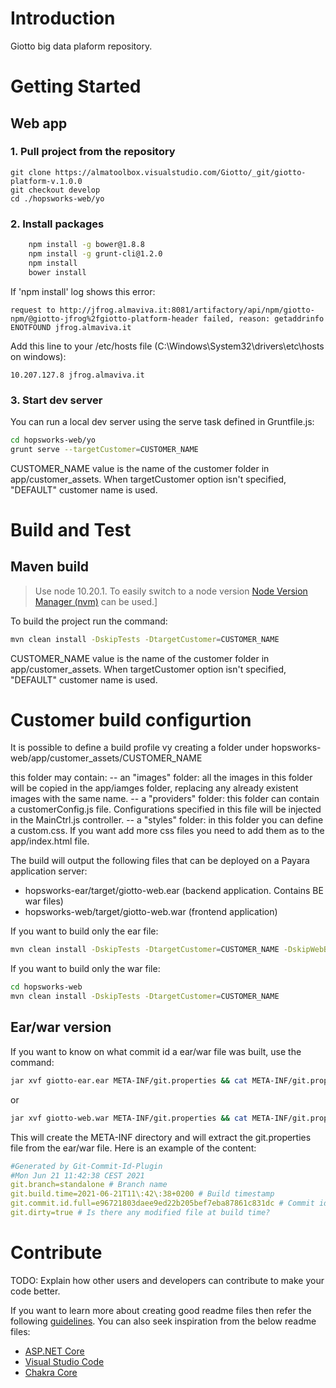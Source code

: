 # Introduction

Giotto big data plaform repository.

# Getting Started
## Web app
### 1. Pull project from the repository
	git clone https://almatoolbox.visualstudio.com/Giotto/_git/giotto-platform-v.1.0.0
    git checkout develop
    cd ./hopsworks-web/yo

### 2. Install packages
```sh
	npm install -g bower@1.8.8
    npm install -g grunt-cli@1.2.0
	npm install
    bower install
```

If 'npm install' log shows this error:
```
request to http://jfrog.almaviva.it:8081/artifactory/api/npm/giotto-npm/@giotto-jfrog%2fgiotto-platform-header failed, reason: getaddrinfo ENOTFOUND jfrog.almaviva.it
```

Add this line to your /etc/hosts file (C:\Windows\System32\drivers\etc\hosts on windows):
```
10.207.127.8 jfrog.almaviva.it
```

### 3. Start dev server
You can run a local dev server using the serve task defined in Gruntfile.js:

```sh
cd hopsworks-web/yo
grunt serve --targetCustomer=CUSTOMER_NAME
```
CUSTOMER_NAME value is the name of the customer folder in app/customer_assets. When targetCustomer option isn't specified, "DEFAULT" customer name is used.
# Build and Test
## Maven build

> Use node 10.20.1. To easily switch to a node version [Node Version Manager (nvm)](https://github.com/nvm-sh/nvm#installing-and-updating) can be used.]

To build the project run the command:
```sh
mvn clean install -DskipTests -DtargetCustomer=CUSTOMER_NAME
```
CUSTOMER_NAME value is the name of the customer folder in app/customer_assets. When targetCustomer option isn't specified, "DEFAULT" customer name is used.

# Customer build configurtion

It is possible to define a build profile vy creating a folder under hopsworks-web/app/customer_assets/CUSTOMER_NAME

this folder may contain:
-- an "images" folder: all the images in this folder will be copied in the app/iamges folder, replacing any already existent images with the same name.
-- a "providers" folder: this folder can contain a customerConfig.js file. Configurations specified in this file will be injected in the MainCtrl.js controller.
-- a "styles" folder: in this folder you can define a custom.css. If you want add more css files you need to add them as <link> to the app/index.html file.

The build will output the following files that can be deployed on a Payara application server:
- hopsworks-ear/target/giotto-web.ear (backend application. Contains BE war files)
- hopsworks-web/target/giotto-web.war (frontend application)

If you want to build only the ear file:
```sh
mvn clean install -DskipTests -DtargetCustomer=CUSTOMER_NAME -DskipWebBuild
```

If you want to build only the war file:
```sh
cd hopsworks-web
mvn clean install -DskipTests -DtargetCustomer=CUSTOMER_NAME
```

## Ear/war version
If you want to know on what commit id a ear/war file was built, use the command:

```sh
jar xvf giotto-ear.ear META-INF/git.properties && cat META-INF/git.properties
```
or
```sh
jar xvf giotto-web.war META-INF/git.properties && cat META-INF/git.properties
```

This will create the META-INF directory and will extract the git.properties file from the ear/war file. Here is an example of the content:

```yml
#Generated by Git-Commit-Id-Plugin
#Mon Jun 21 11:42:38 CEST 2021
git.branch=standalone # Branch name
git.build.time=2021-06-21T11\:42\:38+0200 # Build timestamp
git.commit.id.full=e96721803daee9ed22b205bef7eba87861c831dc # Commit id
git.dirty=true # Is there any modified file at build time?
```

# Contribute

TODO: Explain how other users and developers can contribute to make your code better.

If you want to learn more about creating good readme files then refer the following [guidelines](https://www.visualstudio.com/en-us/docs/git/create-a-readme). You can also seek inspiration from the below readme files:

- [ASP.NET Core](https://github.com/aspnet/Home)
- [Visual Studio Code](https://github.com/Microsoft/vscode)
- [Chakra Core](https://github.com/Microsoft/ChakraCore)
